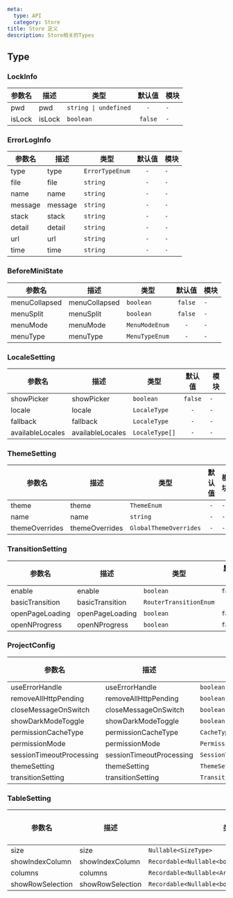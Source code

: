 ```yaml
meta:
  type: API
  category: Store
title: Store 定义
description: Store相关的Types
```


## Type


### LockInfo

|参数名|描述|类型|默认值|模块|
|---|---|---|:---:|---|
|pwd|pwd|`string \| undefined`|`-`|`-`|
|isLock|isLock|`boolean`|`false`|`-`|



### ErrorLogInfo

|参数名|描述|类型|默认值|模块|
|---|---|---|:---:|---|
|type|type|`ErrorTypeEnum`|`-`|`-`|
|file|file|`string`|`-`|`-`|
|name|name|`string`|`-`|`-`|
|message|message|`string`|`-`|`-`|
|stack|stack|`string`|`-`|`-`|
|detail|detail|`string`|`-`|`-`|
|url|url|`string`|`-`|`-`|
|time|time|`string`|`-`|`-`|



### BeforeMiniState

|参数名|描述|类型|默认值|模块|
|---|---|---|:---:|---|
|menuCollapsed|menuCollapsed|`boolean`|`false`|`-`|
|menuSplit|menuSplit|`boolean`|`false`|`-`|
|menuMode|menuMode|`MenuModeEnum`|`-`|`-`|
|menuType|menuType|`MenuTypeEnum`|`-`|`-`|



### LocaleSetting

|参数名|描述|类型|默认值|模块|
|---|---|---|:---:|---|
|showPicker|showPicker|`boolean`|`false`|`-`|
|locale|locale|`LocaleType`|`-`|`-`|
|fallback|fallback|`LocaleType`|`-`|`-`|
|availableLocales|availableLocales|`LocaleType[]`|`-`|`-`|



### ThemeSetting

|参数名|描述|类型|默认值|模块|
|---|---|---|:---:|---|
|theme|theme|`ThemeEnum`|`-`|`-`|
|name|name|`string`|`-`|`-`|
|themeOverrides|themeOverrides|`GlobalThemeOverrides`|`-`|`-`|



### TransitionSetting

|参数名|描述|类型|默认值|模块|
|---|---|---|:---:|---|
|enable|enable|`boolean`|`false`|`-`|
|basicTransition|basicTransition|`RouterTransitionEnum`|`-`|`-`|
|openPageLoading|openPageLoading|`boolean`|`false`|`-`|
|openNProgress|openNProgress|`boolean`|`false`|`-`|



### ProjectConfig

|参数名|描述|类型|默认值|模块|
|---|---|---|:---:|---|
|useErrorHandle|useErrorHandle|`boolean`|`false`|`-`|
|removeAllHttpPending|removeAllHttpPending|`boolean`|`false`|`-`|
|closeMessageOnSwitch|closeMessageOnSwitch|`boolean`|`false`|`-`|
|showDarkModeToggle|showDarkModeToggle|`boolean`|`false`|`-`|
|permissionCacheType|permissionCacheType|`CacheTypeEnum`|`-`|`-`|
|permissionMode|permissionMode|`PermissionModeEnum`|`-`|`-`|
|sessionTimeoutProcessing|sessionTimeoutProcessing|`SessionTimeoutProcessingEnum`|`-`|`-`|
|themeSetting|themeSetting|`ThemeSetting`|`-`|`-`|
|transitionSetting|transitionSetting|`TransitionSetting`|`-`|`-`|



### TableSetting

|参数名|描述|类型|默认值|模块|
|---|---|---|:---:|---|
|size|size|`Nullable<SizeType>`|`-`|`-`|
|showIndexColumn|showIndexColumn|`Recordable<Nullable<boolean>>`|`-`|`-`|
|columns|columns|`Recordable<Nullable<Array<ColumnOptionsType>>>`|`-`|`-`|
|showRowSelection|showRowSelection|`Recordable<Nullable<boolean>>`|`-`|`-`|


